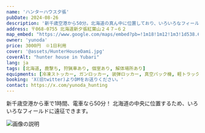 ```yaml
---
name: 'ハンターハウス夕張'
pubDate: 2024-08-26
description: '新千歳空港から50分。北海道の真ん中に位置しており、いろいろなフィールドに遠征できます。猟車あります。'
address: 〒068-0755 北海道新夕張紅葉山２４７−６２
map_embed: "https://www.google.com/maps/embed?pb=!1m18!1m12!1m3!1d538.6244955196777!2d142.03461829901698!3d42.93895004084584!2m3!1f0!2f0!3f0!3m2!1i1024!2i768!4f13.1!3m3!1m2!1s0x5f74c1aad6971645%3A0x7aa5755014fabbdd!2z44OP44Oz44K_44O844OP44Km44K55aSV5by1!5e1!3m2!1sja!2sjp!4v1724611660591!5m2!1sja!2sjp"
owner: 'yunoda'
price: 3000円　※1日利用
cover: '@assets/HunterHouseOami.jpg'
coverAlt: "hunter house in Yubari"
lang: ja
tags: [北海道, 鹿撃ち, 狩猟車あり, 個室あり, 解体場所あり]
equipments: [冷凍ストッカー, ガンロッカー, 装弾ロッカー, 真空パック機, 軽トラック, 解体道具, 浴室, 汲み取りトイレ, 渓流釣り装備]
booking: 'X(旧twitter)よりDMをお送りください。' 
contact: https://x.com/yunoda_hunting
---
```


新千歳空港から車で1時間、電車なら50分！
北海道の中央に位置するため、いろいろなフィールドに遠征できます。

![画像の説明](@assets/HunterHouseOami.jpg)
